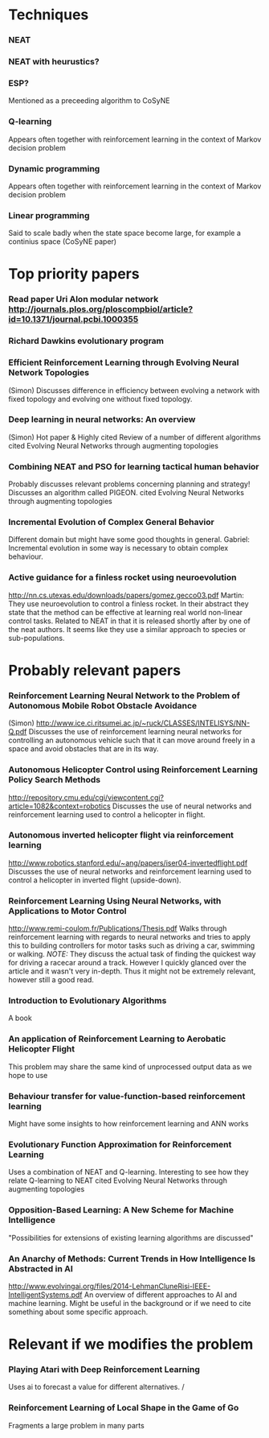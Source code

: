 # Techniques

### NEAT

### NEAT with heurustics?

### ESP?
Mentioned as a preceeding algorithm to CoSyNE

### Q-learning
Appears often together with reinforcement learning in the context of Markov decision problem

### Dynamic programming
Appears often together with reinforcement learning in the context of Markov decision problem

### Linear programming
Said to scale badly when the state space become large, for example a continius space (CoSyNE paper)




# Top priority papers
### Read paper Uri Alon modular network http://journals.plos.org/ploscompbiol/article?id=10.1371/journal.pcbi.1000355

### Richard Dawkins evolutionary program

### Efficient Reinforcement Learning through Evolving Neural Network Topologies
(Simon)
Discusses difference in efficiency between evolving a network with fixed topology and evolving one without fixed topology.

### Deep learning in neural networks: An overview
(Simon)
Hot paper & Highly cited
Review of a number of different algorithms
cited Evolving Neural Networks through augmenting topologies

### Combining NEAT and PSO for learning tactical human behavior
Probably discusses relevant problems concerning planning and strategy! Discusses an algorithm called PIGEON.
cited Evolving Neural Networks through augmenting topologies

### Incremental Evolution of Complex General Behavior
Different domain but might have some good thoughts in general.
Gabriel: Incremental evolution in some way is necessary to obtain complex behaviour.

### Active guidance for a finless rocket using neuroevolution
http://nn.cs.utexas.edu/downloads/papers/gomez.gecco03.pdf
Martin: They use neuroevolution to control a finless rocket. In their abstract they state that the method can be effective at learning real world non-linear control tasks. Related to NEAT in that it is released shortly after by one of the neat authors. It seems like they use a similar approach to species or sub-populations.

# Probably relevant papers

### Reinforcement Learning Neural Network to the Problem of Autonomous Mobile Robot Obstacle Avoidance
(Simon)
http://www.ice.ci.ritsumei.ac.jp/~ruck/CLASSES/INTELISYS/NN-Q.pdf
Discusses the use of reinforcement learning neural networks for controlling an autonomous vehicle such that it can move around freely in a space and avoid obstacles that are in its way.

### Autonomous Helicopter Control using Reinforcement Learning Policy Search Methods
http://repository.cmu.edu/cgi/viewcontent.cgi?article=1082&context=robotics
Discusses the use of neural networks and reinforcement learning used to control a helicopter in flight.

### Autonomous inverted helicopter flight via reinforcement learning
http://www.robotics.stanford.edu/~ang/papers/iser04-invertedflight.pdf
Discusses the use of neural networks and reinforcement learning used to control a helicopter in inverted flight (upside-down).

### Reinforcement Learning Using Neural Networks, with Applications to Motor Control
http://www.remi-coulom.fr/Publications/Thesis.pdf
Walks through reinforcement learning with regards to neural networks and tries to apply this to building controllers for motor tasks such as driving a car, swimming or walking.
*NOTE:* They discuss the actual task of finding the quickest way for driving a racecar around a track. However I quickly glanced over the article and it wasn't very in-depth. Thus it might not be extremely relevant, however still a good read.

### Introduction to Evolutionary Algorithms
A book

### An application of Reinforcement Learning to Aerobatic Helicopter Flight
This problem may share the same kind of unprocessed output data as we hope to use

### Behaviour transfer for value-function-based reinforcement learning
Might have some insights to how reinforcement learning and ANN works

### Evolutionary Function Approximation for Reinforcement Learning
Uses a combination of NEAT and Q-learning. Interesting to see how they relate Q-learning to NEAT
cited Evolving Neural Networks through augmenting topologies

### Opposition-Based Learning: A New Scheme for Machine Intelligence
"Possibilities for extensions of existing learning algorithms are discussed"

### An Anarchy of Methods: Current Trends in How Intelligence Is Abstracted in AI
http://www.evolvingai.org/files/2014-LehmanCluneRisi-IEEE-IntelligentSystems.pdf
An overview of different approaches to AI and machine learning. Might be useful in the background or if we need to cite something about some specific approach. 

# Relevant if we modifies the problem
### Playing Atari with Deep Reinforcement Learning
Uses ai to forecast a value for different alternatives.
/
### Reinforcement Learning of Local Shape in the Game of Go
Fragments a large problem in many parts
